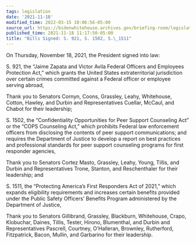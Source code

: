 ```yaml
---
tags: legislation
date: '2021-11-18'
modified_time: 2022-03-15 10:06:56-05:00
source_url: https://bidenwhitehouse.archives.gov/briefing-room/legislation/2021/11/18/bills-signed-s-921-s-1502-s-1511/
published_time: 2021-11-18 11:17:50-05:00
title: "Bills Signed: S. 921, S. 1502, S.\_1511"
---
```

 
On Thursday, November 18, 2021, the President signed into law:  
  
S. 921, the “Jaime Zapata and Victor Avila Federal Officers and
Employees Protection Act,” which grants the United States
extraterritorial jurisdiction over certain crimes committed against a
Federal officer or employee serving abroad,  
  
Thank you to Senators Cornyn, Coons, Grassley, Leahy, Whitehouse,
Cotton, Hawley, and Durbin and Representatives Cuellar, McCaul, and
Chabot for their leadership;   
  
S. 1502, the “Confidentiality Opportunities for Peer Support Counseling
Act” or the “COPS Counseling Act,” which prohibits Federal law
enforcement officers from disclosing the contents of peer support
communications; and requires the Department of Justice to develop a
report on best practices and professional standards for peer support
counseling programs for first responder agencies,  
  
Thank you to Senators Cortez Masto, Grassley, Leahy, Young, Tillis, and
Durbin and Representatives Trone, Stanton, and Reschenthaler for their
leadership; and  
  
S. 1511, the “Protecting America’s First Responders Act of 2021,” which
expands eligibility requirements and increases certain benefits provided
under the Public Safety Officers’ Benefits Program administered by the
Department of Justice,  
  
Thank you to Senators Gillibrand, Grassley, Blackburn, Whitehouse,
Crapo, Klobuchar, Daines, Tillis, Tester, Hirono, Blumenthal, and Durbin
and Representatives Pascrell, Courtney, O’Halleran, Brownley,
Rutherford, Fitzpatrick, Bacon, Mullin, and Garbarino for their
leadership.
